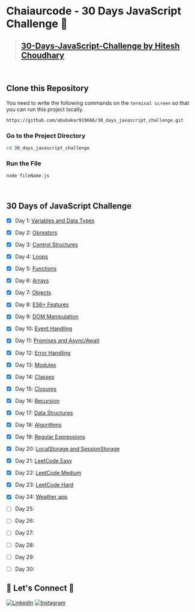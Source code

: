 # **Chaiaurcode - 30 Days JavaScript Challenge** 🎯

> ## [30-Days-JavaScript-Challenge by Hitesh Choudhary](https://courses.chaicode.com/learn/home) 
<br/>

## **Clone this Repository** 
You need to write the following commands on the `terminal screen` so that you can run this project locally.

```bash
https://github.com/abubakar919666/30_days_javascript_challenge.git
```

### Go to the Project Directory
```sh
cd 30_days_javascript_challenge
```

### Run the File
```sh
node fileName.js
```
<br />

## 30 Days of JavaScript Challenge

- [x] Day 1: [Variables and Data Types](https://github.com/abubakar919666/30_days_javascript_challenge/tree/main/Day01%20-%20Variables%20and%20Data%20Types)
- [x] Day 2: [Opreators](https://github.com/Abubakar919666/30_days_javascript_challenge/tree/main/Day02%20-%20Opreators) 
- [x] Day 3: [Control Structures](https://github.com/Abubakar919666/30_days_javascript_challenge/tree/main/Day03%20-%20Control%20Structures)
- [x] Day 4: [Loops](https://github.com/Abubakar919666/30_days_javascript_challenge/tree/main/Day04%20-%20Loops)
- [x] Day 5: [Functions](https://github.com/Abubakar919666/30_days_javascript_challenge/tree/main/Day05%20-%20Functions)
- [x] Day 6: [Arrays](https://github.com/Abubakar919666/30_days_javascript_challenge/tree/main/Day06%20-%20Arrays)
- [x] Day 7: [Objects](https://github.com/Abubakar919666/30_days_javascript_challenge/tree/main/Day07%20-%20Objects)
- [x] Day 8: [ES6+ Features](https://github.com/Abubakar919666/30_days_javascript_challenge/tree/main/Day08%20-%20ES6%2B%20Features)
- [x] Day 9: [DOM Manipulation](https://github.com/Abubakar919666/30_days_javascript_challenge/tree/main/Day09%20-%20DOM%20Manipulation)
- [x] Day 10: [Event Handling](https://github.com/Abubakar919666/30_days_javascript_challenge/tree/main/Day10%20-%20Event%20Handling)
- [x] Day 11: [Promises and Async/Await](https://github.com/Abubakar919666/30_days_javascript_challenge/tree/main/Day11%20-%20Promises%20and%20Async/Await)
- [x] Day 12: [Error Handling](https://github.com/Abubakar919666/30_days_javascript_challenge/tree/main/Day12%20-%20Error%20Handling)
- [x] Day 13: [Modules](https://github.com/Abubakar919666/30_days_javascript_challenge/tree/main/Day13%20-%20Modules)
- [x] Day 14: [Classes](https://github.com/Abubakar919666/30_days_javascript_challenge/tree/main/Day14%20-%20Classes)
- [x] Day 15: [Closures](https://github.com/Abubakar919666/30_days_javascript_challenge/tree/main/Day15%20-%20Closures)
- [x] Day 16: [Recursion](https://github.com/Abubakar919666/30_days_javascript_challenge/tree/main/Day16%20-%20Recursion)
- [x] Day 17: [Data Structures](https://github.com/Abubakar919666/30_days_javascript_challenge/tree/main/Day17%20-%20Data%20Structures)
- [x] Day 18: [Algorithms](https://github.com/Abubakar919666/30_days_javascript_challenge/tree/main/Day18%20-%20Algorithms)
- [x] Day 19: [Regular Expressions](https://github.com/Abubakar919666/30_days_javascript_challenge/tree/main/Day19%20-%20Regular%20Expressions)
- [x] Day 20: [LocalStorage and SessionStorage](https://github.com/Abubakar919666/30_days_javascript_challenge/tree/main/Day20%20-%20LocalStorage%20and%20SessionStorage)
- [x] Day 21: [LeetCode Easy]()
- [x] Day 22: [LeetCode Medium]()
- [x] Day 23: [LeetCode Hard]()
- [x] Day 24: [Weather app]()
- [ ] Day 25:
- [ ] Day 26:
- [ ] Day 27:
- [ ] Day 28:
- [ ] Day 29:
- [ ] Day 30:


## 🔗 **Let's Connect** 🤝
[![LinkedIn](https://img.shields.io/badge/LinkedIn-%230077B5.svg?logo=linkedin&logoColor=white)](https://www.linkedin.com/in/m-abubakar-9a4366249/)
[![Instagram](https://img.shields.io/badge/Instagram-%23E4405F.svg?logo=Instagram&logoColor=white)](https://www.instagram.com/abubakar91966/) 